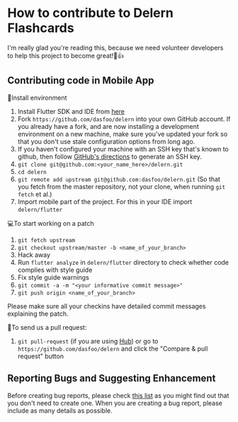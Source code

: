 # How to contribute to Delern Flashcards

I'm really glad you're reading this, because we need volunteer developers to help this project to become great!:tada::+1:

## Contributing code in Mobile App

:rocket:Install environment
1. Install Flutter SDK and IDE from [here](https://flutter.io/docs/get-started/install/)
2. Fork `https://github.com/dasfoo/delern` into your own GitHub account. If you already have a fork, and are now installing a development environment on a new machine, make sure you've updated your fork so that you don't use stale configuration options from long ago.
3. If you haven't configured your machine with an SSH key that's known to github, then follow [GitHub's directions](https://help.github.com/articles/generating-ssh-keys/) to generate an SSH key.
4. `git clone git@github.com:<your_name_here>/delern.git`
5. `cd delern`
6. `git remote add upstream git@github.com:dasfoo/delern.git` (So that you fetch from the master repository, not your clone, when running `git fetch`
   et al.)
7. Import mobile part of the project. For this in your IDE import `delern/flutter`

:computer:To start working on a patch
1. `git fetch upstream`
2. `git checkout upstream/master -b <name_of_your_branch>`
3. Hack away
4. Run `flutter analyze` in `delern/flutter` directory to check whether code complies with style guide
5. Fix style guide warnings
6. `git commit -a -m "<your informative commit message>"`
7. `git push origin <name_of_your_branch>`

Please make sure all your checkins have detailed commit messages explaining the patch.

:tada:To send us a pull request:
1. `git pull-request` (if you are using [Hub](http://github.com/github/hub/)) or go to `https://github.com/dasfoo/delern` and click the "Compare & pull request" button




## Reporting Bugs and Suggesting Enhancement
Before creating bug reports, please check [this list](https://github.com/dasfoo/delern/issues) as you might find out that you don't need to create one. When you are creating a bug report, please include as many details as possible.
